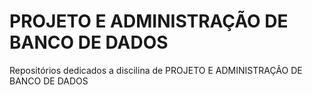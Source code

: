 # PROJETO E ADMINISTRAÇÃO DE BANCO DE DADOS
Repositórios dedicados a discilina de PROJETO E ADMINISTRAÇÃO DE BANCO DE DADOS 

